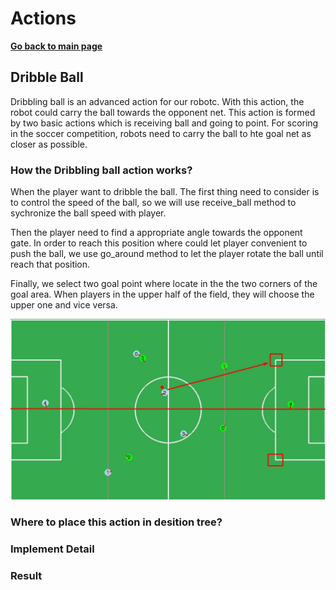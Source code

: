 # **Actions**

**[Go back to main page](../Documentation.md)**

## Dribble Ball

Dribbling ball is an advanced action for our robotc. With this action, the robot could carry the ball towards the opponent net.
This action is formed by two basic actions which is receiving ball and going to point. For scoring in the soccer competition, robots need to carry the ball to hte
goal net as closer as possible.

### How the Dribbling ball action works?

When the player want to dribble the ball. The first thing need to consider is to control the speed of the ball, so we will use receive_ball method to sychronize the ball speed with player.

Then the player need to find a appropriate angle towards the opponent gate. In order to reach this position where could let player convenient to push the ball, we use go_around method to let the player rotate the ball until reach that position.

Finally, we select two goal point where locate in the the two corners of the goal area. When players in the upper half of the field, they will choose the upper one and vice versa.

   <p align="center">
      <img src="../Images/dribble_ball_goal_points.png" />
   </p>
   
### Where to place this action in desition tree?

### Implement Detail

### Result
